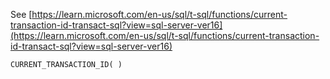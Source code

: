 See [https://learn.microsoft.com/en-us/sql/t-sql/functions/current-transaction-id-transact-sql?view=sql-server-ver16](https://learn.microsoft.com/en-us/sql/t-sql/functions/current-transaction-id-transact-sql?view=sql-server-ver16)
```
CURRENT_TRANSACTION_ID( )
```
